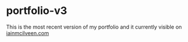 # portfolio-v3
This is the most recent version of my portfolio and it currently visible on [iainmcilveen.com](https://iainmcilveen.com/)
